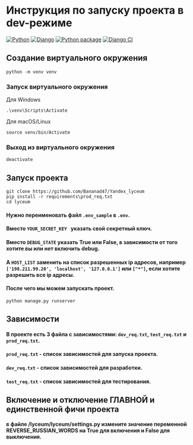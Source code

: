 # Инструкция по запуску проекта в dev-режиме
[![Python](https://img.shields.io/badge/python-v3.9-success)](https://www.python.org/) [![Django](https://img.shields.io/badge/django-v3.2-success)](https://www.djangoproject.com/)
[![Python package](https://github.com/Bananad47/Yandex_lyceum/actions/workflows/python-package.yml/badge.svg)](https://github.com/Bananad47/Yandex_lyceum/actions/workflows/python-package.yml)
[![Django CI](https://github.com/Bananad47/Yandex_lyceum/actions/workflows/django.yml/badge.svg)](https://github.com/Bananad47/Yandex_lyceum/actions/workflows/django.yml)
## Создание виртуального окружения
```
python -m venv venv
```
### Запуск виртуального окружения
Для Windows
```
.\venv\Scripts\Activate
```
Для macOS/Linux
```
source venv/bin/Activate
```
### Выход из виртуального окружения
```
deactivate
```

## Запуск проекта
```
git clone https://github.com/Bananad47/Yandex_lyceum
pip install -r requirements\prod_req.txt
cd lyceum
```

#### Нужно переименовать файл `.env_sample` в `.env`. 
#### Вместо `YOUR_SECRET_KEY ` указать свой секретный ключ. 
#### Вместо `DEBUG_STATE` указать True или False, в зависимости от того хотите вы или нет включить debug. 
#### А `HOST_LIST` заменить на список разрешенных ip адресов, например `['198.211.99.20', 'localhost', '127.0.0.1']` или `["*"]`, если хотите разрешить все ip адресы.


#### После чего мы можем запускать проект.

```
python manage.py runserver
```

## Зависимости
#### В проекте есть 3 файла с зависимостями: `dev_req.txt`, `test_req.txt` и `prod_req.txt`.
#### `prod_req.txt` - список зависимостей для запуска проекта.
#### `dev_req.txt` - список зависимостей для разработки.
#### `test_req.txt` - список зависимостей для тестирования.


## Включение и отключение ГЛАВНОЙ и единственной фичи проекта
#### в файле /lyceum/lyceum/settings.py измените значение переменной REVERSE_RUSSIAN_WORDS на True для включения и False для выключения.